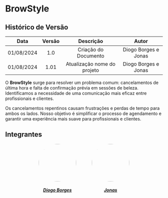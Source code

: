 
# BrowStyle

##  Histórico de Versão

| **Data** | **Versão** | **Descrição** | **Autor** |
| :--------: | :--------: | :--------:  | :--------: | 
| 01/08/2024 | 1.0 | Criação do Documento  | Diogo Borges e Jonas |
| 01/08/2024 | 1.01 | Atualização nome do projeto  | Diogo Borges e Jonas |

O **BrowStyle** surge para resolver um problema comum: cancelamentos de última hora e falta de confirmação prévia em sessões de beleza. Identificamos a necessidade de uma comunicação mais eficaz entre profissionais e clientes.

Os cancelamentos repentinos causam frustrações e perdas de tempo para ambos os lados. Nosso objetivo é simplificar o processo de agendamento e garantir uma experiência mais suave para profissionais e clientes.

## Integrantes 

<center>

<div style="display: flex; flex-direction: row; gap: 50px; flex-wrap: wrap; justify-content: center;" >
    <div>
        <a href="https://github.com/DigogSXD">
                <img style="border-radius: 50%;" src="https://github.com/DigogSXD.png" width="120px;"/>
                <h5 class="text-center">Diogo Borges</h5>
        </a>
    </div>
    <div>
        <a href="https://github.com/JonasMelo21">
                <img style="border-radius: 50%;" src="https://github.com/JonasMelo21.png" width="120px;"/>
                <h5 class="text-center">Jonas</h5>
        </a>
    </div>
</div>
    
</center>
